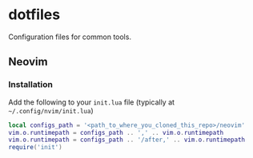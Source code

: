 # dotfiles

Configuration files for common tools.

## Neovim

### Installation

Add the following to your `init.lua` file (typically at `~/.config/nvim/init.lua`)

```lua
local configs_path = '<path_to_where_you_cloned_this_repo>/neovim'
vim.o.runtimepath = configs_path .. ',' .. vim.o.runtimepath
vim.o.runtimepath = configs_path .. '/after,' .. vim.o.runtimepath
require('init')
```
